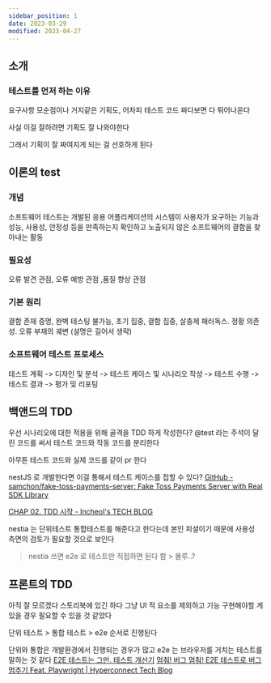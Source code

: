```yaml
---
sidebar_position: 1
date: 2023-03-29
modified: 2023-04-27
---
```


## 소개

### 테스트를 먼저 하는 이유

요구사항 모순점이나 거지같은 기획도, 어차피 테스트 코드 짜다보면 다 튀어나온다

사실 이걸 잘하려면 기획도 잘 나와야한다

그래서 기획이 잘 짜여지게 되는 걸 선호하게 된다

## 이론의 test

### 개념

소프트웨어 테스트는 개발된 응용 어플리케이션의 시스템이
사용자가 요구하는 기능과 성능, 사용성, 안정성 등을 만족하는지 확인하고
노출되지 않은 소프트웨어의 결함을 찾아내는 활동

### 필요성

오류 발견 관점, 오류 예방 관점 ,품질 향상 관점

### 기본 원리

결함 존재 증명, 완벽 테스팅 불가능, 초기 집중, 결함 집중, 살충제 패러독스. 정황 의존성. 오류 부재의 궤변
(설명은 길어서 생략)

### 소프트웨어 테스트 프로세스

테스트 계획 -> 디자인 및 분석 -> 테스트 케이스 및 시나리오 작성 -> 테스트 수행 -> 테스트 결과 -> 평가 및 리포팅

## 백앤드의 TDD

우선 시나리오에 대한 적용을 위해 골격을 TDD 하게 작성한다?
@test 라는 주석이 달린 코드를 써서 테스트 코드와 작동 코드를 분리한다

아무튼 테스트 코드와 실제 코드를 같이 pr 한다

nestJS 로 개발한다면 이걸 통해서 테스트 케이스를 접할 수 있다?
[GitHub - samchon/fake-toss-payments-server: Fake Toss Payments Server with Real SDK Library](https://github.com/samchon/fake-toss-payments-server)

[CHAP 02. TDD 시작 - Incheol's TECH BLOG](https://incheol-jung.gitbook.io/docs/study/undefined-3/chap-02.-tdd)

nestia 는 단위테스트 통합테스트를 해준다고 한다는데 본인 피셜이기 때문에 사용성 측면의 검토가 필요할 것으로 보인다

> nestia 쓰면 e2e 로 테스트만 직접하면 된다 함 > 몰루..?

## 프론트의 TDD

아직 잘 모르겠다
스토리북에 있긴 하다
그냥 UI 적 요소를 제외하고 기능 구현해야할 게 있을 경우
필요할 수 있을 것 같았다

단위 테스트 > 통합 테스트 > e2e 순서로 진행된다

단위와 통합은 개발환경에서 진행되는 경우가 많고
e2e 는 브라우저를 거치는 테스트를 말하는 것 같다
[E2E 테스트는 그만. 테스트 개선기](https://velog.io/@hoonki/E2E-%ED%85%8C%EC%8A%A4%ED%8A%B8%EB%8A%94-%EA%B7%B8%EB%A7%8C.-%ED%85%8C%EC%8A%A4%ED%8A%B8-%EA%B0%9C%EC%84%A0%EA%B8%B0)
[멈춰! 버그 멈춰! E2E 테스트로 버그 멈추기 Feat. Playwright | Hyperconnect Tech Blog](https://hyperconnect.github.io/2022/01/28/e2e-test-with-playwright.html)
